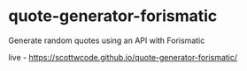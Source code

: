 # quote-generator-forismatic
Generate random quotes using an API with Forismatic

live - https://scottwcode.github.io/quote-generator-forismatic/
